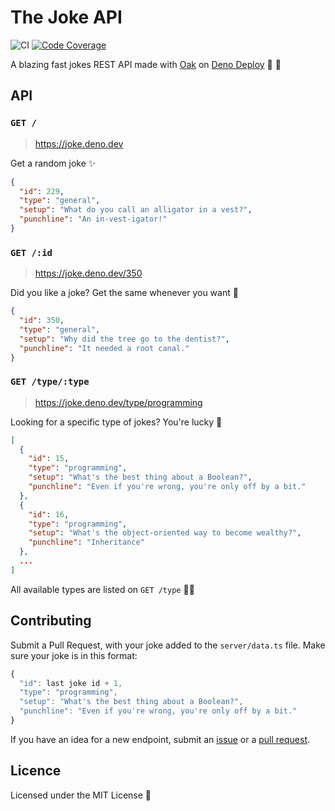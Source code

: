 # The Joke API

![CI](https://github.com/UltiRequiem/joke/workflows/CI/badge.svg)
[![Code Coverage](https://codecov.io/gh/ultirequiem/joke-api/branch/main/graph/badge.svg)](https://codecov.io/gh/ultirequiem/joke-api)

A blazing fast jokes REST API made with [Oak](https://github.com/oakserver/oak)
on [Deno Deploy](https://deno.com/deploy/docs) 🦕 🚀

## API

### `GET /`

> https://joke.deno.dev

Get a random joke ✨

```json
{
  "id": 229,
  "type": "general",
  "setup": "What do you call an alligator in a vest?",
  "punchline": "An in-vest-igator!"
}
```

### `GET /:id`

> https://joke.deno.dev/350

Did you like a joke? Get the same whenever you want 🦀

```json
{
  "id": 350,
  "type": "general",
  "setup": "Why did the tree go to the dentist?",
  "punchline": "It needed a root canal."
}
```

### `GET /type/:type`

> https://joke.deno.dev/type/programming

Looking for a specific type of jokes? You're lucky 🐌

```json
[
  {
    "id": 15,
    "type": "programming",
    "setup": "What's the best thing about a Boolean?",
    "punchline": "Even if you're wrong, you're only off by a bit."
  },
  {
    "id": 16,
    "type": "programming",
    "setup": "What's the object-oriented way to become wealthy?",
    "punchline": "Inheritance"
  },
  ...
]
```

All available types are listed on `GET /type` 🕵️‍♂️

## Contributing

Submit a Pull Request, with your joke added to the `server/data.ts` file. Make
sure your joke is in this format:

```typescript
{
  "id": last joke id + 1,
  "type": "programming",
  "setup": "What's the best thing about a Boolean?",
  "punchline": "Even if you're wrong, you're only off by a bit."
}
```

If you have an idea for a new endpoint, submit an
[issue](https://github.com/UltiRequiem/joke-api/issues/new) or a
[pull request](https://github.com/UltiRequiem/joke-api/fork).

## Licence

Licensed under the MIT License 📄

